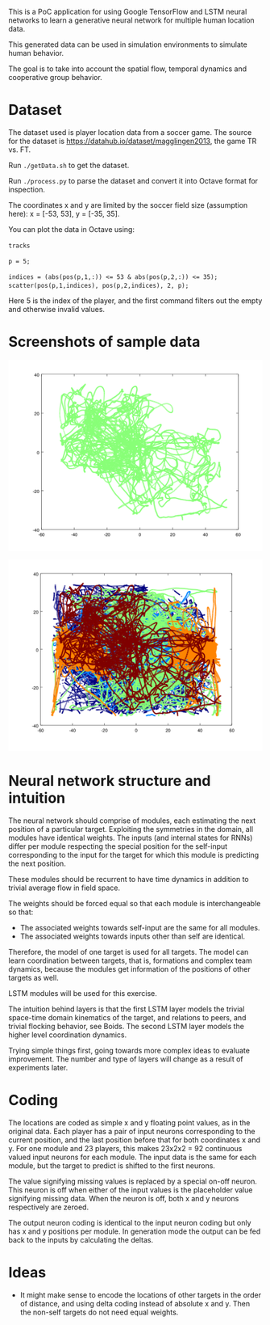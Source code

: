 This is a PoC application for using Google TensorFlow and LSTM neural networks to learn
a generative neural network for multiple human location data.

This generated data can be used in simulation environments to simulate human behavior.

The goal is to take into account the spatial flow, temporal dynamics and cooperative group behavior.

Dataset
=======

The dataset used is player location data from a soccer game.
The source for the dataset is https://datahub.io/dataset/magglingen2013, the game TR vs. FT.

Run `./getData.sh` to get the dataset.

Run `./process.py` to parse the dataset and convert it into Octave format for inspection.

The coordinates x and y are limited by the soccer field size (assumption here): x = [-53, 53], y = [-35, 35].

You can plot the data in Octave using:

`tracks`

`p = 5;`

`indices = (abs(pos(p,1,:)) <= 53 & abs(pos(p,2,:)) <= 35); scatter(pos(p,1,indices), pos(p,2,indices), 2, p);`

Here 5 is the index of the player, and the first command filters out the empty and otherwise invalid values.

Screenshots of sample data
=========================

![example_track.png](example_track.png)

![first_5_tracks.png](first_5_tracks.png)

Neural network structure and intuition
======================================

The neural network should comprise of modules, each estimating the next position of a particular
target. Exploiting the symmetries in the domain, all modules have identical weights.
The inputs (and internal states for RNNs) differ per module respecting the special position for the self-input
corresponding to the input for the target for which this module is predicting the next position.

These modules should be recurrent to have time dynamics in addition to trivial average flow in field space.

The weights should be forced equal so that each module is interchangeable so that:
 * The associated weights towards self-input are the same for all modules.
 * The associated weights towards inputs other than self are identical.

Therefore, the model of one target is used for all targets.
The model can learn coordination between targets, that is, formations and complex team dynamics,
because the modules get information of the positions of other targets as well.

LSTM modules will be used for this exercise.

The intuition behind layers is that the first LSTM layer models the trivial space-time domain kinematics
of the target, and relations to peers, and trivial flocking behavior, see Boids.
The second LSTM layer models the higher level coordination dynamics.

Trying simple things first, going towards more complex ideas to evaluate improvement. The number and type of layers will
change as a result of experiments later.

Coding
======

The locations are coded as simple x and y floating point values, as in the original data.
Each player has a pair of input neurons corresponding to the current position, and the last position before that
for both coordinates x and y. For one module and 23 players, this makes 23x2x2 = 92 continuous valued input neurons
for each module. The input data is the same for each module, but the target to predict is shifted to the first neurons.

The value signifying missing values is replaced by a special on-off neuron. This neuron is off when either of the input
values is the placeholder value signifying missing data. When the neuron is off, both x and y neurons respectively are
zeroed.

The output neuron coding is identical to the input neuron coding but only has x and y positions per module.
In generation mode the output can be fed back to the inputs by calculating the deltas.

Ideas
=====

 * It might make sense to encode the locations of other targets in the order of distance, and using delta coding instead
of absolute x and y. Then the non-self targets do not need equal weights.
